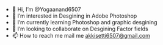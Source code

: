 - 👋 Hi, I’m @Yogaanand6507
- 👀 I’m interested in Desgining in Adobe Photoshop
- 🌱 I’m currently learning Photoshop and graphic desgining
- 💞️ I’m looking to collaborate on Desgining Factor fields
- 📫 How to reach me mail me akkisetti6507@gmail.com

<!---
Yogaanand6507/Yogaanand6507 is a ✨ special ✨ repository because its `README.md` (this file) appears on your GitHub profile.
You can click the Preview link to take a look at your changes.
--->
